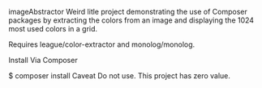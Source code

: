 imageAbstractor
Weird litle project demonstrating the use of Composer packages by extracting the colors from an image and displaying the 1024 most used colors in a grid.

Requires league/color-extractor and monolog/monolog.

Install
Via Composer

$ composer install
Caveat
Do not use. This project has zero value.
